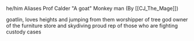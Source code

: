 he/him
Aliases
 Prof
 Calder
 "A goat"
 Monkey man (By [[CJ_The_Mage]])

goatlin, loves heights and jumping from them
worshipper of tree god
owner of the furniture store and skydiving
proud rep of those who are fighting custody cases
